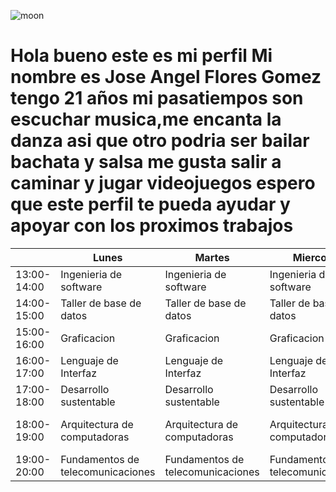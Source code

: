![moon](https://user-images.githubusercontent.com/89488077/153314867-57d2fecb-960c-46b3-86db-2bab046e1959.jpg)
# Hola bueno este es mi perfil Mi nombre es Jose Angel Flores Gomez tengo 21 años mi pasatiempos son escuchar musica,me encanta la danza asi que otro podria ser bailar bachata y salsa me gusta salir a caminar y jugar videojuegos espero que este perfil te pueda ayudar y apoyar con los proximos trabajos 
|             | Lunes                                  | Martes                                 | Miercoles                              | Jueves                                 | Viernes                                |
|-------------|----------------------------------------|----------------------------------------|----------------------------------------|----------------------------------------|----------------------------------------|
| 13:00-14:00   |     Ingenieria de software  |   Ingenieria de software  |       Ingenieria de software  |    Ingenieria de software   |  Ingenieria de software |
| 14:00-15:00 | Taller de base de datos           | Taller de base de datos           | Taller de base de datos           | Taller de base de datos           |  |
| 15:00-16:00 | Graficacion               | Graficacion               | Graficacion               | Graficacion               |              |                                   
| 16:00-17:00   | Lenguaje de Interfaz                   | Lenguaje de Interfaz                   | Lenguaje de Interfaz                   | Lenguaje de Interfaz                   |                    |
| 17:00-18:00   | Desarrollo sustentable | Desarrollo sustentable | Desarrollo sustentable | Desarrollo sustentable | Desarrollo sustentable |
| 18:00-19:00   | Arquitectura de computadoras          | Arquitectura de computadoras          | Arquitectura de computadoras          | Arquitectura de computadoras          |  Arquitectura de computadoras        |
| 19:00-20:00   | Fundamentos de telecomunicaciones                  | Fundamentos de telecomunicaciones                   | Fundamentos de telecomunicaciones                   | Fundamentos de telecomunicaciones                   |                   |
